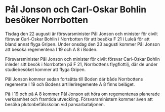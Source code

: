 # Pål Jonson och Carl-Oskar Bohlin besöker Norrbotten

Tisdag den 22 augusti är försvarsminister Pål Jonson och minister för civilt försvar Carl-Oskar Bohlin i Norrbotten för att besöka F 21 i Luleå för att bland annat flyga Gripen. Under onsdag den 23 augusti kommer Pål Jonson att besöka regementena I 19 och A 8 i Boden.

Försvarsminister Pål Jonson och minister för civilt försvar Carl-Oskar Bohlin inleder sitt besök i Norrbotten på F 21, Norrbottens flygflottilj, där de under studiebesöket kommer att flyga Gripen.

Pål Jonson kommer sedan fortsätta till Boden där både Norrbottens regemente I 19 och Bodens artilleriregemente A 8 finns beläget.

På I 19 och på A 8 kommer Pål Jonson att höra om regementenas planerade verksamhet och framtida utveckling. Försvarsministern kommer även att besöka plutonbefälsskolan vid pansarbataljonen.
